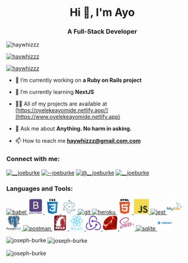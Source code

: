 <h1 align="center">Hi 👋, I'm Ayo</h1>
<h3 align="center">A Full-Stack Developer</h3>

<p align="left"> <img src="https://komarev.com/ghpvc/?username=haywhizzz&label=Profile%20views&color=0e75b6&style=flat" alt="haywhizzz" /> </p>

<p align="left"> <a href="https://github.com/ryo-ma/github-profile-trophy"><img src="https://github-profile-trophy.vercel.app/?username=haywhizzz" alt="haywhizzz" /></a> </p>

<p align="left"> <a href="https://twitter.com/haywhizzz" target="blank"><img src="https://img.shields.io/twitter/follow/haywhizzz?logo=twitter&style=for-the-badge" alt="haywhizzz" /></a> </p>

- 🔭 I’m currently working on **a Ruby on Rails project**

- 🌱 I’m currently learning **NextJS**

- 👨‍💻 All of my projects are available at [https://oyelekeayomide.netlify.app/](https://www.oyelekeayomide.netlify.app)

- 💬 Ask me about **Anything. No harm in asking.**

- 📫 How to reach me **haywhizzz@gmail.com.com**

<h3 align="left">Connect with me:</h3>
<p align="left">
<a href="https://twitter.com/__joeburke" target="blank"><img align="center" src="https://cdn.jsdelivr.net/npm/simple-icons@3.0.1/icons/twitter.svg" alt="__joeburke" height="30" width="40" /></a>
<a href="https://linkedin.com/in/--joeburke" target="blank"><img align="center" src="https://cdn.jsdelivr.net/npm/simple-icons@3.0.1/icons/linkedin.svg" alt="--joeburke" height="30" width="40" /></a>
<a href="https://medium.com/@__joeburke" target="blank"><img align="center" src="https://cdn.jsdelivr.net/npm/simple-icons@3.0.1/icons/medium.svg" alt="@__joeburke" height="30" width="40" /></a>
<a href="https://www.hackerrank.com/__joeburke" target="blank"><img align="center" src="https://cdn.jsdelivr.net/npm/simple-icons@3.0.1/icons/hackerrank.svg" alt="__joeburke" height="30" width="40" /></a>
</p>

<h3 align="left">Languages and Tools:</h3>
<p align="left"> <a href="https://babeljs.io/" target="_blank"> <img src="https://www.vectorlogo.zone/logos/babeljs/babeljs-icon.svg" alt="babel" width="40" height="40"/> </a> <a href="https://getbootstrap.com" target="_blank"> <img src="https://raw.githubusercontent.com/devicons/devicon/master/icons/bootstrap/bootstrap-plain-wordmark.svg" alt="bootstrap" width="40" height="40"/> </a> <a href="https://www.w3schools.com/css/" target="_blank"> <img src="https://raw.githubusercontent.com/devicons/devicon/master/icons/css3/css3-original-wordmark.svg" alt="css3" width="40" height="40"/> </a> <a href="https://www.electronjs.org" target="_blank"> <img src="https://raw.githubusercontent.com/devicons/devicon/master/icons/electron/electron-original.svg" alt="electron" width="40" height="40"/> </a> <a href="https://git-scm.com/" target="_blank"> <img src="https://www.vectorlogo.zone/logos/git-scm/git-scm-icon.svg" alt="git" width="40" height="40"/> </a> <a href="https://heroku.com" target="_blank"> <img src="https://www.vectorlogo.zone/logos/heroku/heroku-icon.svg" alt="heroku" width="40" height="40"/> </a> <a href="https://www.w3.org/html/" target="_blank"> <img src="https://raw.githubusercontent.com/devicons/devicon/master/icons/html5/html5-original-wordmark.svg" alt="html5" width="40" height="40"/> </a> <a href="https://developer.mozilla.org/en-US/docs/Web/JavaScript" target="_blank"> <img src="https://raw.githubusercontent.com/devicons/devicon/master/icons/javascript/javascript-original.svg" alt="javascript" width="40" height="40"/> </a> <a href="https://jestjs.io" target="_blank"> <img src="https://www.vectorlogo.zone/logos/jestjsio/jestjsio-icon.svg" alt="jest" width="40" height="40"/> </a> <a href="https://www.mysql.com/" target="_blank"> <img src="https://raw.githubusercontent.com/devicons/devicon/master/icons/mysql/mysql-original-wordmark.svg" alt="mysql" width="40" height="40"/> </a> <a href="https://www.postgresql.org" target="_blank"> <img src="https://raw.githubusercontent.com/devicons/devicon/master/icons/postgresql/postgresql-original-wordmark.svg" alt="postgresql" width="40" height="40"/> </a> <a href="https://postman.com" target="_blank"> <img src="https://www.vectorlogo.zone/logos/getpostman/getpostman-icon.svg" alt="postman" width="40" height="40"/> </a> <a href="https://rubyonrails.org" target="_blank"> <img src="https://raw.githubusercontent.com/devicons/devicon/master/icons/rails/rails-original-wordmark.svg" alt="rails" width="40" height="40"/> </a> <a href="https://reactjs.org/" target="_blank"> <img src="https://raw.githubusercontent.com/devicons/devicon/master/icons/react/react-original-wordmark.svg" alt="react" width="40" height="40"/> </a> <a href="https://redux.js.org" target="_blank"> <img src="https://raw.githubusercontent.com/devicons/devicon/master/icons/redux/redux-original.svg" alt="redux" width="40" height="40"/> </a> <a href="https://www.ruby-lang.org/en/" target="_blank"> <img src="https://raw.githubusercontent.com/devicons/devicon/master/icons/ruby/ruby-original.svg" alt="ruby" width="40" height="40"/> </a> <a href="https://sass-lang.com" target="_blank"> <img src="https://raw.githubusercontent.com/devicons/devicon/master/icons/sass/sass-original.svg" alt="sass" width="40" height="40"/> </a> <a href="https://www.sqlite.org/" target="_blank"> <img src="https://www.vectorlogo.zone/logos/sqlite/sqlite-icon.svg" alt="sqlite" width="40" height="40"/> </a> <a href="https://webpack.js.org" target="_blank"> <img src="https://raw.githubusercontent.com/devicons/devicon/d00d0969292a6569d45b06d3f350f463a0107b0d/icons/webpack/webpack-original-wordmark.svg" alt="webpack" width="40" height="40"/> </a> </p>

<p><img align="left" src="https://github-readme-stats.vercel.app/api/top-langs?username=joseph-burke&show_icons=true&locale=en&layout=compact" alt="joseph-burke" /></p>

<p>&nbsp;<img align="center" src="https://github-readme-stats.vercel.app/api?username=joseph-burke&show_icons=true&locale=en" alt="joseph-burke" /></p>

<p><img align="center" src="https://github-readme-streak-stats.herokuapp.com/?user=joseph-burke&" alt="joseph-burke" /></p>
